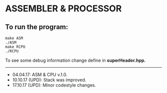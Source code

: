 ASSEMBLER & PROCESSOR
=====================

To run the program:
---------------------
    make ASM
    ./ASM
    make RCPU
    ./RCPU

To see some debug information change define in **superHeader.hpp.**

---
*	04.04.17: ASM & CPU v.1.0.  
*	10.10.17 (UPD): Stack was improved.  
*	17.10.17 (UPD): Minor codestyle changes.  